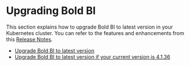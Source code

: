 # Upgrading Bold BI

This section explains how to upgrade Bold BI to latest version in your Kubernetes cluster. You can refer to the features and enhancements from this [Release Notes](https://www.boldbi.com/release-history/6-11).

* [Upgrade Bold BI to latest version](../upgrade/upgrade.md)
* [Upgrade Bold BI to latest version if your current version is 4.1.36](../upgrade/4-1_upgrade.md)
